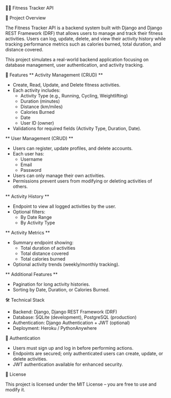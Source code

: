 🏋️‍♂️ Fitness Tracker API

📌 Project Overview

The Fitness Tracker API is a backend system built with Django and Django REST Framework (DRF) that allows users to manage and track their fitness activities.
Users can log, update, delete, and view their activity history while tracking performance metrics such as calories burned, total duration, and distance covered.

This project simulates a real-world backend application focusing on database management, user authentication, and activity tracking.

🚀 Features
** Activity Management (CRUD) **
- Create, Read, Update, and Delete fitness activities.
- Each activity includes:
    * Activity Type (e.g., Running, Cycling, Weightlifting)
    * Duration (minutes)
    * Distance (km/miles)
    * Calories Burned
    * Date
    * User ID (owner)
- Validations for required fields (Activity Type, Duration, Date).

** User Management (CRUD) **
- Users can register, update profiles, and delete accounts.
- Each user has:
    * Username
    * Email
    * Password
- Users can only manage their own activities.
- Permissions prevent users from modifying or deleting activities of others.

** Activity History **
- Endpoint to view all logged activities by the user.
- Optional filters:
    * By Date Range
    * By Activity Type

** Activity Metrics **
- Summary endpoint showing:
    * Total duration of activities
    * Total distance covered
    * Total calories burned
- Optional activity trends (weekly/monthly tracking).

** Additional Features **
- Pagination for long activity histories.
- Sorting by Date, Duration, or Calories Burned.

🛠️ Technical Stack
- Backend: Django, Django REST Framework (DRF)
- Database: SQLite (development), PostgreSQL (production)
- Authentication: Django Authentication + JWT (optional)
- Deployment: Heroku / PythonAnywhere

🔑 Authentication
- Users must sign up and log in before performing actions.
- Endpoints are secured; only authenticated users can create, update, or delete activities.
- JWT authentication available for enhanced security.

📄 License

This project is licensed under the MIT License – you are free to use and modify it.
